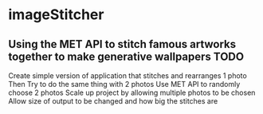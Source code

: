# imageStitcher
Using the MET API to stitch famous artworks together to make generative wallpapers
TODO
------
Create simple version of application that stitches and rearranges 1 photo
Then Try to do the same thing with 2 photos
Use MET API to randomly choose 2 photos
Scale up project by allowing multiple photos to be chosen 
Allow size of output to be changed and how big the stitches are
